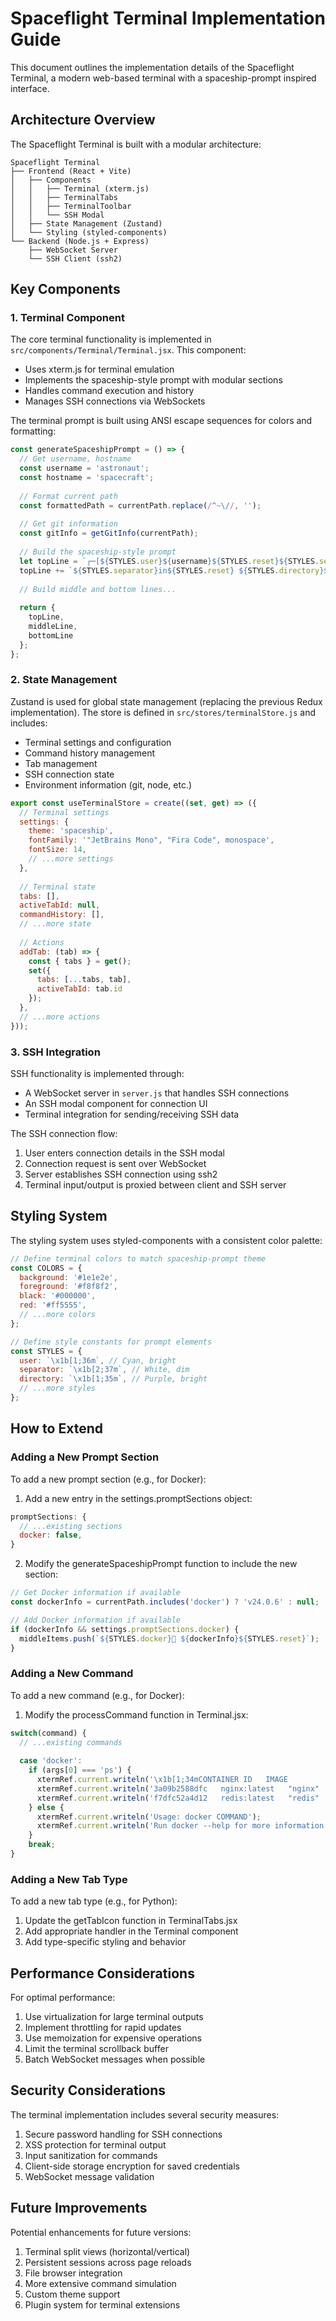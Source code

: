 # Spaceflight Terminal Implementation Guide

This document outlines the implementation details of the Spaceflight Terminal, a modern web-based terminal with a spaceship-prompt inspired interface.

## Architecture Overview

The Spaceflight Terminal is built with a modular architecture:

```
Spaceflight Terminal
├── Frontend (React + Vite)
│   ├── Components
│   │   ├── Terminal (xterm.js)
│   │   ├── TerminalTabs
│   │   ├── TerminalToolbar
│   │   └── SSH Modal
│   ├── State Management (Zustand)
│   └── Styling (styled-components)
└── Backend (Node.js + Express)
    ├── WebSocket Server
    └── SSH Client (ssh2)
```

## Key Components

### 1. Terminal Component

The core terminal functionality is implemented in `src/components/Terminal/Terminal.jsx`. This component:

- Uses xterm.js for terminal emulation
- Implements the spaceship-style prompt with modular sections
- Handles command execution and history
- Manages SSH connections via WebSockets

The terminal prompt is built using ANSI escape sequences for colors and formatting:

```jsx
const generateSpaceshipPrompt = () => {
  // Get username, hostname
  const username = 'astronaut';
  const hostname = 'spacecraft';
  
  // Format current path
  const formattedPath = currentPath.replace(/^~\//, '');
  
  // Get git information
  const gitInfo = getGitInfo(currentPath);
  
  // Build the spaceship-style prompt
  let topLine = `┌─[${STYLES.user}${username}${STYLES.reset}${STYLES.separator}@${STYLES.reset}${STYLES.host}${hostname}${STYLES.reset}] `;
  topLine += `${STYLES.separator}in${STYLES.reset} ${STYLES.directory}${formattedPath}${STYLES.reset}`;
  
  // Build middle and bottom lines...
  
  return {
    topLine,
    middleLine,
    bottomLine
  };
};
```

### 2. State Management

Zustand is used for global state management (replacing the previous Redux implementation). The store is defined in `src/stores/terminalStore.js` and includes:

- Terminal settings and configuration
- Command history management
- Tab management
- SSH connection state
- Environment information (git, node, etc.)

```jsx
export const useTerminalStore = create((set, get) => ({
  // Terminal settings
  settings: {
    theme: 'spaceship',
    fontFamily: '"JetBrains Mono", "Fira Code", monospace',
    fontSize: 14,
    // ...more settings
  },
  
  // Terminal state
  tabs: [],
  activeTabId: null,
  commandHistory: [],
  // ...more state
  
  // Actions
  addTab: (tab) => {
    const { tabs } = get();
    set({ 
      tabs: [...tabs, tab],
      activeTabId: tab.id
    });
  },
  // ...more actions
}));
```

### 3. SSH Integration

SSH functionality is implemented through:

- A WebSocket server in `server.js` that handles SSH connections
- An SSH modal component for connection UI
- Terminal integration for sending/receiving SSH data

The SSH connection flow:
1. User enters connection details in the SSH modal
2. Connection request is sent over WebSocket
3. Server establishes SSH connection using ssh2
4. Terminal input/output is proxied between client and SSH server

## Styling System

The styling system uses styled-components with a consistent color palette:

```jsx
// Define terminal colors to match spaceship-prompt theme
const COLORS = {
  background: '#1e1e2e',
  foreground: '#f8f8f2',
  black: '#000000',
  red: '#ff5555',
  // ...more colors
};

// Define style constants for prompt elements
const STYLES = {
  user: `\x1b[1;36m`, // Cyan, bright
  separator: `\x1b[2;37m`, // White, dim
  directory: `\x1b[1;35m`, // Purple, bright
  // ...more styles
};
```

## How to Extend

### Adding a New Prompt Section

To add a new prompt section (e.g., for Docker):

1. Add a new entry in the settings.promptSections object:
```jsx
promptSections: {
  // ...existing sections
  docker: false,
}
```

2. Modify the generateSpaceshipPrompt function to include the new section:
```jsx
// Get Docker information if available
const dockerInfo = currentPath.includes('docker') ? 'v24.0.6' : null;

// Add Docker information if available
if (dockerInfo && settings.promptSections.docker) {
  middleItems.push(`${STYLES.docker}🐳 ${dockerInfo}${STYLES.reset}`);
}
```

### Adding a New Command

To add a new command (e.g., for Docker):

1. Modify the processCommand function in Terminal.jsx:
```jsx
switch(command) {
  // ...existing commands
  
  case 'docker':
    if (args[0] === 'ps') {
      xtermRef.current.writeln('\x1b[1;34mCONTAINER ID   IMAGE          COMMAND   STATUS\x1b[0m');
      xtermRef.current.writeln('3a09b2588dfc   nginx:latest   "nginx"    Up 2 hours');
      xtermRef.current.writeln('f7dfc52a4d12   redis:latest   "redis"    Up 3 days');
    } else {
      xtermRef.current.writeln('Usage: docker COMMAND');
      xtermRef.current.writeln('Run docker --help for more information.');
    }
    break;
}
```

### Adding a New Tab Type

To add a new tab type (e.g., for Python):

1. Update the getTabIcon function in TerminalTabs.jsx
2. Add appropriate handler in the Terminal component
3. Add type-specific styling and behavior

## Performance Considerations

For optimal performance:

1. Use virtualization for large terminal outputs
2. Implement throttling for rapid updates
3. Use memoization for expensive operations
4. Limit the terminal scrollback buffer
5. Batch WebSocket messages when possible

## Security Considerations

The terminal implementation includes several security measures:

1. Secure password handling for SSH connections
2. XSS protection for terminal output
3. Input sanitization for commands
4. Client-side storage encryption for saved credentials
5. WebSocket message validation

## Future Improvements

Potential enhancements for future versions:

1. Terminal split views (horizontal/vertical)
2. Persistent sessions across page reloads
3. File browser integration
4. More extensive command simulation
5. Custom theme support
6. Plugin system for terminal extensions